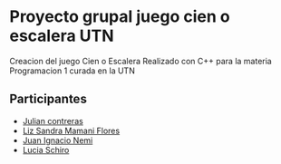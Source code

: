 # Proyecto grupal juego cien o escalera UTN

Creacion del juego Cien o Escalera Realizado con C++ para la materia Programacion 1 curada en la UTN


## Participantes

- [Julian contreras](https://github.com/julcontrerass)
- [Liz Sandra Mamani Flores](https://github.com/LizFl0res)
- [Juan Ignacio Nemi](https://github.com/nemi1414)
- [Lucia Schiro](https://github.com/LuciaShro)
